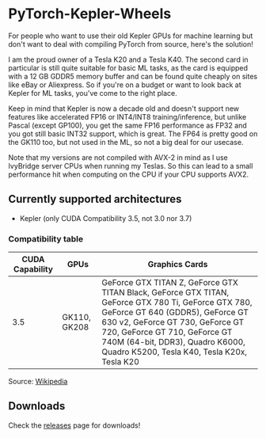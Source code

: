 # PyTorch-Kepler-Wheels

For people who want to use their old Kepler GPUs for machine learning but don't want to deal with compiling PyTorch from source, here's the solution!

I am the proud owner of a Tesla K20 and a Tesla K40. The second card in particular is still quite suitable for basic ML tasks, as the card is equipped with a 12 GB GDDR5 memory buffer and can be found quite cheaply on sites like eBay or Aliexpress. So if you're on a budget or want to look back at Kepler for ML tasks, you've come to the right place.

Keep in mind that Kepler is now a decade old and doesn't support new features like accelerated FP16 or INT4/INT8 training/inference, but unlike Pascal (except GP100), you get the same FP16 performance as FP32 and you got still basic INT32 support, which is great. The FP64 is pretty good on the GK110 too, but not used in the ML, so not a big deal for our usecase.

Note that my versions are not compiled with AVX-2 in mind as I use IvyBridge server CPUs when running my Teslas. So this can lead to a small performance hit when computing on the CPU if your CPU supports AVX2.

## Currently supported architectures
- Kepler (only CUDA Compatibility 3.5, not 3.0 nor 3.7)

### Compatibility table

| CUDA Capability  | GPUs | Graphics Cards |
| ------------- | ------------- | ------------- |
| 3.5  | GK110, GK208  | GeForce GTX TITAN Z, GeForce GTX TITAN Black, GeForce GTX TITAN, GeForce GTX 780 Ti, GeForce GTX 780, GeForce GT 640 (GDDR5), GeForce GT 630 v2, GeForce GT 730, GeForce GT 720, GeForce GT 710, GeForce GT 740M (64-bit, DDR3), Quadro K6000, Quadro K5200, Tesla K40, Tesla K20x, Tesla K20  |

Source: [Wikipedia][cuda-list]


## Downloads

Check the [releases][download-link] page for downloads!

[download-link]: https://github.com/jeremistderechte/PyTorch-Kepler-Wheels/releases
[cuda-list]: https://de.wikipedia.org/wiki/CUDA
